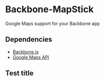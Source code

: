 Backbone-MapStick
=================

Google Maps support for your Backbone app

## Dependencies
- [Backbone.js](http://backbonejs.org/)
- [Google Maps API](https://developers.google.com/maps/documentation/javascript/)

## Test title